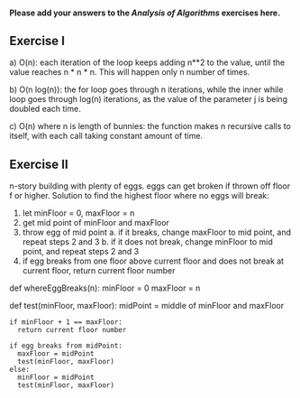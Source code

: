 #### Please add your answers to the ***Analysis of  Algorithms*** exercises here.

## Exercise I

a) O(n): each iteration of the loop keeps adding n**2 to the value, until the value reaches n * n * n. This will happen only n number of times.


b) O(n log(n)): the for loop goes through n iterations, while the inner while loop goes through log(n) iterations, as the value of the parameter j is being doubled each time.


c) O(n) where n is length of bunnies: the function makes n recursive calls to itself, with each call taking constant amount of time.

## Exercise II

n-story building with plenty of eggs. eggs can get broken if thrown off floor f or higher. Solution to find the highest floor where no eggs will break:

1. let minFloor = 0, maxFloor = n
2. get mid point of minFloor and maxFloor
3. throw egg of mid point
  a. if it breaks, change maxFloor to mid point, and repeat steps 2 and 3
  b. if it does not break, change minFloor to mid point, and repeat steps 2 and 3
4. if egg breaks from one floor above current floor and does not break at current floor, return current floor number

def whereEggBreaks(n):
  minFloor = 0
  maxFloor = n

  def test(minFloor, maxFloor):
    midPoint = middle of minFloor and maxFloor

    if minFloor + 1 == maxFloor:
      return current floor number

    if egg breaks from midPoint:
      maxFloor = midPoint
      test(minFloor, maxFloor)
    else:
      minFloor = midPoint
      test(minFloor, maxFloor)